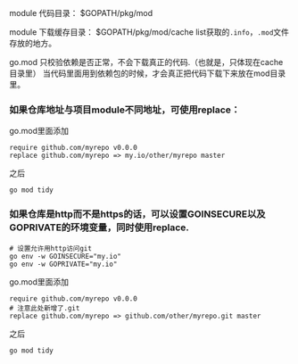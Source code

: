 module 代码目录：
$GOPATH/pkg/mod

module 下载缓存目录：
$GOPATH/pkg/mod/cache
list获取的`.info`，`.mod`文件存放的地方。

go.mod 只校验依赖是否正常，不会下载真正的代码.（也就是，只体现在cache目录里）
当代码里面用到依赖包的时候，才会真正把代码下载下来放在mod目录里。


### 如果仓库地址与项目module不同地址，可使用replace：
go.mod里面添加
```
require github.com/myrepo v0.0.0
replace github.com/myrepo => my.io/other/myrepo master
```

之后
```
go mod tidy
```


### 如果仓库是http而不是https的话，可以设置GOINSECURE以及GOPRIVATE的环境变量，同时使用replace.
```
# 设置允许用http访问git
go env -w GOINSECURE="my.io"
go env -w GOPRIVATE="my.io"
```

go.mod里面添加
```
require github.com/myrepo v0.0.0
# 注意此处新增了.git
replace github.com/myrepo => github.com/other/myrepo.git master
```

之后
```
go mod tidy
```
